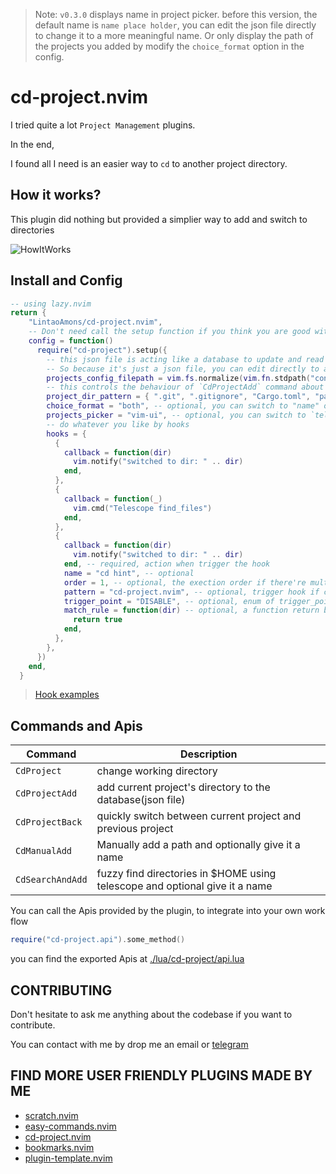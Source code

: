 > Note: `v0.3.0` displays name in project picker. before this version, the default name is `name place holder`, you can edit the json file directly to change it to a more meaningful name. Or only display the path of the projects you added by modify the `choice_format` option in the config.

# cd-project.nvim

I tried quite a lot `Project Management` plugins.

In the end,

I found all I need is an easier way to `cd` to another project directory.

## How it works?

This plugin did nothing but provided a simplier way to add and switch to directories

![HowItWorks](https://github.com/LintaoAmons/cd-project.nvim/assets/95092244/6fa66d86-38c0-4ea8-ad5e-a6ed14c263ef)

## Install and Config

```lua
-- using lazy.nvim
return {
    "LintaoAmons/cd-project.nvim",
    -- Don't need call the setup function if you think you are good with the default configuration
    config = function()
      require("cd-project").setup({
        -- this json file is acting like a database to update and read the projects in real time.
        -- So because it's just a json file, you can edit directly to add more paths you want manually
        projects_config_filepath = vim.fs.normalize(vim.fn.stdpath("config") .. "/cd-project.nvim.json"),
        -- this controls the behaviour of `CdProjectAdd` command about how to get the project directory
        project_dir_pattern = { ".git", ".gitignore", "Cargo.toml", "package.json", "go.mod" },
        choice_format = "both", -- optional, you can switch to "name" or "path"
        projects_picker = "vim-ui", -- optional, you can switch to `telescope`
        -- do whatever you like by hooks
        hooks = {
          {
            callback = function(dir)
              vim.notify("switched to dir: " .. dir)
            end,
          },
          {
            callback = function(_)
              vim.cmd("Telescope find_files")
            end,
          },
          {
            callback = function(dir)
              vim.notify("switched to dir: " .. dir)
            end, -- required, action when trigger the hook
            name = "cd hint", -- optional
            order = 1, -- optional, the exection order if there're multiple hooks to be trigger at one point
            pattern = "cd-project.nvim", -- optional, trigger hook if contains pattern
            trigger_point = "DISABLE", -- optional, enum of trigger_points, default to `AFTER_CD`
            match_rule = function(dir) -- optional, a function return bool. if have this fields, then pattern will be ignored
              return true
            end,
          },
        },
      })
    end,
  }
```

> [Hook examples](./HOOK_EXAMPLES.md)

## Commands and Apis

| Command          | Description                                                                 |
| ---------------- | --------------------------------------------------------------------------- |
| `CdProject`      | change working directory                                                    |
| `CdProjectAdd`   | add current project's directory to the database(json file)                  |
| `CdProjectBack`  | quickly switch between current project and previous project                 |
| `CdManualAdd`    | Manually add a path and optionally give it a name                           |
| `CdSearchAndAdd` | fuzzy find directories in $HOME using telescope and optional give it a name |

You can call the Apis provided by the plugin, to integrate into your own work flow

```lua
require("cd-project.api").some_method()
```

you can find the exported Apis at [./lua/cd-project/api.lua](./lua/cd-project/api.lua)

## CONTRIBUTING

Don't hesitate to ask me anything about the codebase if you want to contribute.

You can contact with me by drop me an email or [telegram](https://t.me/+ssgpiHyY9580ZWFl)

## FIND MORE USER FRIENDLY PLUGINS MADE BY ME

- [scratch.nvim](https://github.com/LintaoAmons/scratch.nvim)
- [easy-commands.nvim](https://github.com/LintaoAmons/easy-commands.nvim)
- [cd-project.nvim](https://github.com/LintaoAmons/cd-project.nvim)
- [bookmarks.nvim](https://github.com/LintaoAmons/bookmarks.nvim)
- [plugin-template.nvim](https://github.com/LintaoAmons/plugin-template.nvim)
